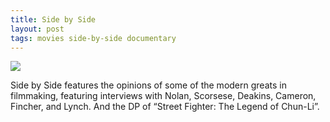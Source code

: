 ```yaml
---
title: Side by Side
layout: post
tags: movies side-by-side documentary
---
```


<div class="lightbox">
	<img src="{{ site.baseurl }}/resources/posts/2013-07-02-side-by-side/geoff-boyle.png"/>
</div>

Side by Side features the opinions of some of the modern greats in filmmaking, featuring interviews with Nolan, Scorsese, Deakins, Cameron, Fincher, and Lynch. And the DP of “Street Fighter: The Legend of Chun-Li”.
